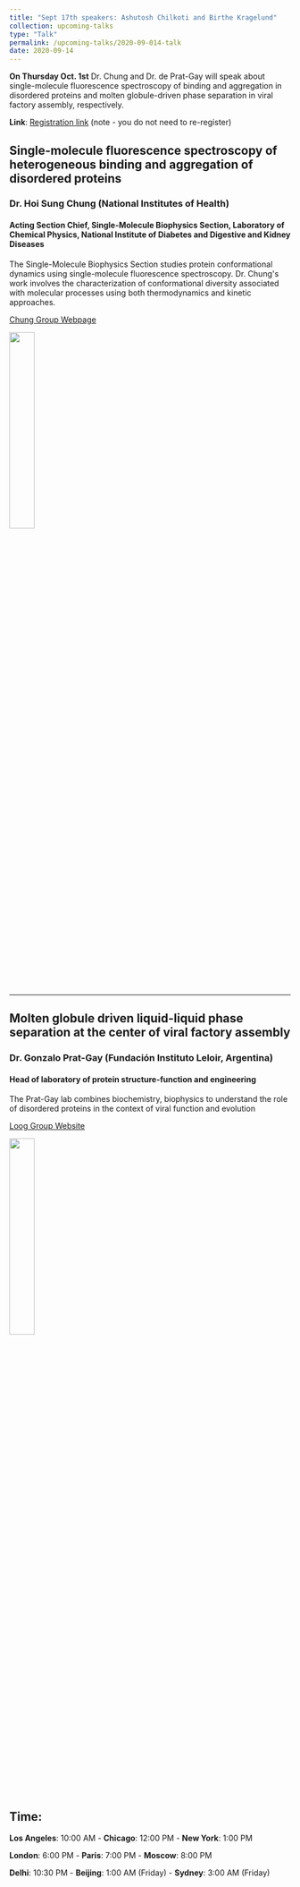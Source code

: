 ```yaml
---
title: "Sept 17th speakers: Ashutosh Chilkoti and Birthe Kragelund"
collection: upcoming-talks
type: "Talk"
permalink: /upcoming-talks/2020-09-014-talk
date: 2020-09-14
---
```


**On Thursday Oct. 1st** Dr. Chung and Dr. de Prat-Gay will speak about single-molecule fluorescence spectroscopy of binding and aggregation in disordered proteins and molten globule-driven phase separation in viral factory assembly, respectively. 


**Link**: [Registration link](https://forms.gle/eGgFFj7Tx3wAB2qh9) (note - you do not need to re-register)


## Single-molecule fluorescence spectroscopy of heterogeneous binding and aggregation of disordered proteins

### Dr. Hoi Sung Chung (National Institutes of Health)

#### Acting Section Chief, Single-Molecule Biophysics Section, Laboratory of Chemical Physics, National Institute of Diabetes and Digestive and Kidney Diseases
The Single-Molecule Biophysics Section studies protein conformational dynamics using single-molecule fluorescence spectroscopy. Dr. Chung's work involves the characterization of conformational diversity associated with molecular processes using both thermodynamics and kinetic approaches. 


[Chung Group Webpage](https://www.niddk.nih.gov/about-niddk/staff-directory/biography/chung-hoi)

<img src="{{site.baseurl}}/images/speakers/2020/chung.jpg" width="30%">

---


## Molten globule driven liquid-liquid phase separation at the center of viral factory assembly

### Dr. Gonzalo Prat-Gay (Fundación Instituto Leloir, Argentina)


#### Head of laboratory of protein structure-function and engineering
The Prat-Gay lab combines biochemistry, biophysics to understand the role of disordered proteins in the context of viral function and evolution

[Loog Group Website](https://www.leloir.org.ar/pratgay-en/)

<img src="{{site.baseurl}}/images/speakers/2020/pratgay.jpg" width="30%">


## Time:
**Los Angeles**: 10:00 AM - **Chicago**: 12:00 PM  - **New York**: 1:00 PM 

**London**: 6:00 PM - **Paris**: 7:00 PM - **Moscow**: 8:00 PM 

**Delhi**: 10:30 PM - **Beijing**: 1:00 AM (Friday)  - **Sydney**: 3:00 AM (Friday)





